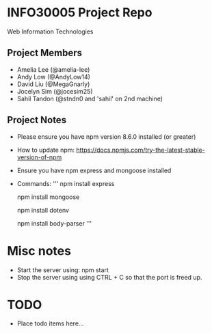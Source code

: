 # INFO30005 Project Repo
Web Information Technologies

## Project Members
- Amelia Lee (@amelia-lee)
- Andy Low (@AndyLow14)
- David Liu (@MegaGnarly)
- Jocelyn Sim (@jocesim25)
- Sahil Tandon (@stndn0 and 'sahil' on 2nd machine)

## Project Notes 
- Please ensure you have npm version 8.6.0 installed (or greater)
- How to update npm: https://docs.npmjs.com/try-the-latest-stable-version-of-npm
- Ensure you have npm express and mongoose installed
- Commands: 
'''
    npm install express 

    npm install mongoose

    npm install dotenv

    npm install body-parser
'''

# Misc notes
- Start the server using: npm start
- Stop the server using using CTRL + C so that the port is freed up. 

# TODO
- Place todo items here...
